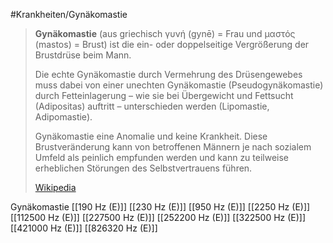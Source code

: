 #Krankheiten/Gynäkomastie
> **Gynäkomastie** (aus griechisch γυνή (gynē) = Frau und μαστός (mastos) = Brust) ist die ein- oder doppelseitige Vergrößerung der Brustdrüse beim Mann.
>
> Die echte Gynäkomastie durch Vermehrung des Drüsengewebes muss dabei von einer unechten Gynäkomastie (Pseudogynäkomastie) durch Fetteinlagerung – wie sie bei Übergewicht und Fettsucht (Adipositas) auftritt – unterschieden werden (Lipomastie, Adipomastie).
>
> Gynäkomastie eine Anomalie und keine Krankheit. Diese Brustveränderung kann von betroffenen Männern je nach sozialem Umfeld als peinlich empfunden werden und kann zu teilweise erheblichen Störungen des Selbstvertrauens führen.
>
> [Wikipedia](https://de.wikipedia.org/wiki/Gyn%C3%A4komastie)

Gynäkomastie
[[190 Hz (E)]]
[[230 Hz (E)]]
[[950 Hz (E)]]
[[2250 Hz (E)]]
[[112500 Hz (E)]]
[[227500 Hz (E)]]
[[252200 Hz (E)]]
[[322500 Hz (E)]]
[[421000 Hz (E)]]
[[826320 Hz (E)]]